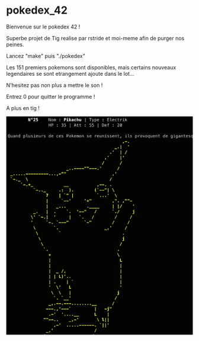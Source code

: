 # pokedex_42
Bienvenue sur le pokedex 42 !

Superbe projet de Tig realise par rstride et moi-meme afin de purger nos peines.

Lancez "make" puis "./pokedex"

Les 151 premiers pokemons sont disponibles, mais certains nouveaux legendaires se sont etrangement ajoute dans le lot...

N'hesitez pas non plus a mettre le son !

Entrez 0 pour quitter le programme !

A plus en tig !

![til](./poke.gif)
